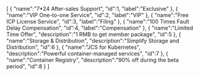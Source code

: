 [
	{
		"name":"7*24 After-sales Support",
		"id":1,
		"label":"Exclusive"
	},
	{
		"name":"VIP One-to-one Service",
		"id":2,
		"label":"VIP"
	},
	{
		"name":"Free ICP License Service",
		"id":3,
		"label":"Filing"
	},
	{
		"name":"100 Times Fault Delay Compensation",
		"id":4,
		"label":"Compensation"
	},
	{
		"name":"Limited Time Offer",
		"description":"1 RMB to get member package",
		"id":5
	},
	{
		"name":"Storage & Distribution",
		"description":"Simplify Storage and Distribution",
		"id":6
	},
	{
		"name":"JCS for Kubernetes",
		"description":"Powerful container-managed services",
		"id":7
	},
	{
		"name":"Container Registry",
		"description":"90% off during the beta period",
		"id":8
	}
]
